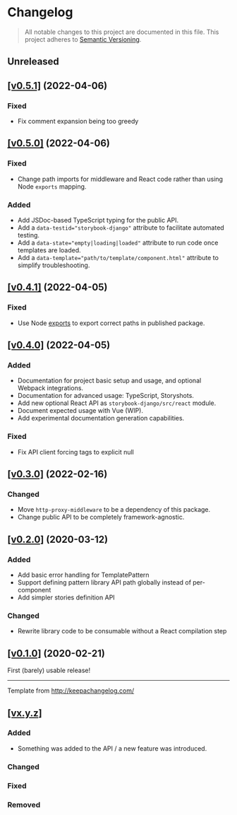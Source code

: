 # Changelog

> All notable changes to this project are documented in this file. This project adheres to [Semantic Versioning](https://semver.org/spec/v2.0.0.html).

## Unreleased

## [[v0.5.1]](https://github.com/torchbox/storybook-django/releases/tag/v0.5.1) (2022-04-06)

### Fixed

- Fix comment expansion being too greedy

## [[v0.5.0]](https://github.com/torchbox/storybook-django/releases/tag/v0.5.0) (2022-04-06)

### Fixed

- Change path imports for middleware and React code rather than using Node `exports` mapping.

### Added

- Add JSDoc-based TypeScript typing for the public API.
- Add a `data-testid="storybook-django"` attribute to facilitate automated testing.
- Add a `data-state="empty|loading|loaded"` attribute to run code once templates are loaded.
- Add a `data-template="path/to/template/component.html"` attribute to simplify troubleshooting.

## [[v0.4.1]](https://github.com/torchbox/storybook-django/releases/tag/v0.4.1) (2022-04-05)

### Fixed

- Use Node [exports](https://nodejs.org/api/packages.html#subpath-exports) to export correct paths in published package.

## [[v0.4.0]](https://github.com/torchbox/storybook-django/releases/tag/v0.4.0) (2022-04-05)

### Added

- Documentation for project basic setup and usage, and optional Webpack integrations.
- Documentation for advanced usage: TypeScript, Storyshots.
- Add new optional React API as `storybook-django/src/react` module.
- Document expected usage with Vue (WIP).
- Add experimental documentation generation capabilities.

### Fixed

- Fix API client forcing tags to explicit null

## [[v0.3.0]](https://github.com/torchbox/storybook-django/releases/tag/v0.3.0) (2022-02-16)

### Changed

- Move `http-proxy-middleware` to be a dependency of this package.
- Change public API to be completely framework-agnostic.

## [[v0.2.0]](https://github.com/torchbox/storybook-django/releases/tag/v0.2.0) (2020-03-12)

### Added

- Add basic error handling for TemplatePattern
- Support defining pattern library API path globally instead of per-component
- Add simpler stories definition API

### Changed

- Rewrite library code to be consumable without a React compilation step

## [[v0.1.0]](https://github.com/torchbox/storybook-django/releases/tag/v0.1.0) (2020-02-21)

First (barely) usable release!

---

Template from http://keepachangelog.com/

## [[vx.y.z]](https://github.com/torchbox/storybook-django/releases/tag/vx.y.z)

### Added

- Something was added to the API / a new feature was introduced.

### Changed

### Fixed

### Removed
